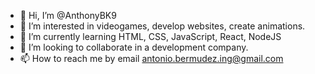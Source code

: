 - 👋 Hi, I’m @AnthonyBK9
- 👀 I’m interested in videogames, develop websites, create animations.
- 🌱 I’m currently learning HTML, CSS, JavaScript, React, NodeJS
- 💞️ I’m looking to collaborate in a development company.
- 📫 How to reach me by email antonio.bermudez.ing@gmail.com

<!---
AnthonyBK9/AnthonyBK9 is a ✨ special ✨ repository because its `README.md` (this file) appears on your GitHub profile.
You can click the Preview link to take a look at your changes.
--->
